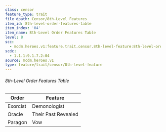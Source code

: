 ```yaml
---
class: censor
feature_type: trait
file_dpath: Censor/8th-Level Features
item_id: 8th-level-order-features-table
item_index: '04'
item_name: 8th-Level Order Features Table
level: 8
scc:
  - mcdm.heroes.v1:feature.trait.censor.8th-level-feature:8th-level-order-features-table
scdc:
  - 1.1.1:9.1.7.2:04
source: mcdm.heroes.v1
type: feature/trait/censor/8th-level-feature
---
```


###### 8th-Level Order Features Table

| Order    | Feature             |
| -------- | ------------------- |
| Exorcist | Demonologist        |
| Oracle   | Their Past Revealed |
| Paragon  | Vow                 |
